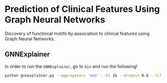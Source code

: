 # Prediction of Clinical Features Using Graph Neural Networks

Discovery of functional motifs by association to clinical features using Graph Neural Networks. 


## GNNExplainer
In order to run the ```GNNExplainer```, go to ```bin``` and run the following!

```bash
python gnnexplainer.py --aggregators 'max' --bs 16 --dropout 0.0 --fcl 256 --gcn_h 64 --model PNAConv --num_of_ff_layers 1 --num_of_gcn_layers 2 --scalers 'identity' --idx 20
```
